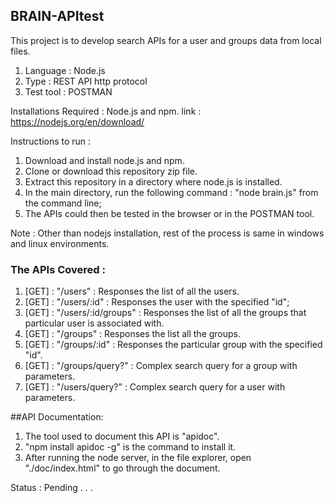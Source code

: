 ## BRAIN-APItest
This project is to develop search APIs for a user and groups data from local files.

1. Language : Node.js 
2. Type     : REST API http protocol
3. Test tool : POSTMAN

Installations Required : Node.js and npm.
link : https://nodejs.org/en/download/

Instructions to run :
1. Download and install node.js and npm.
2. Clone or download this repository zip file.
3. Extract this repository in a directory where node.js is installed.
4. In the main directory, run the following command : "node brain.js" from the command line;
5. The APIs could then be tested in the browser or in the POSTMAN tool.

Note : Other than nodejs installation, rest of the process is same in windows and linux environments.

### The APIs Covered :
1. [GET] : "/users" : Responses the list of all the users.
2. [GET] : "/users/:id" : Responses the user with the specified "id";
3. [GET] : "/users/:id/groups" : Responses the list of all the groups that particular user is associated with.
4. [GET] : "/groups" : Responses the list all the groups.
5. [GET] : "/groups/:id" : Responses the particular group with the specified "id".
6. [GET] : "/groups/query?" : Complex search query for a group with parameters.
7. [GET] : "/users/query?" : Complex search query for a user with parameters.

##API Documentation:
1. The tool used to document this API is "apidoc".
2. "npm install apidoc -g" is the command to install it.
3. After running the node server, in the file explorer, open "./doc/index.html" to go through the document.

Status : Pending . . .


